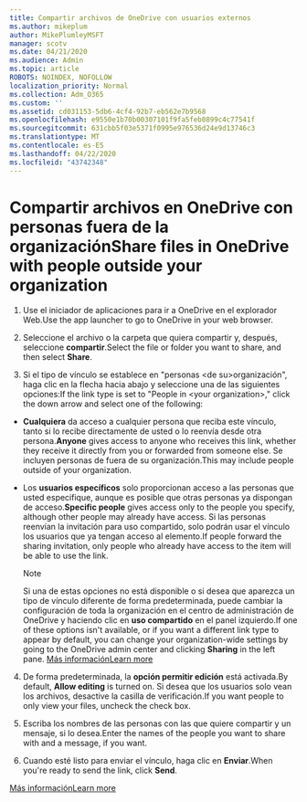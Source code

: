 ```yaml
---
title: Compartir archivos de OneDrive con usuarios externos
ms.author: mikeplum
author: MikePlumleyMSFT
manager: scotv
ms.date: 04/21/2020
ms.audience: Admin
ms.topic: article
ROBOTS: NOINDEX, NOFOLLOW
localization_priority: Normal
ms.collection: Adm_O365
ms.custom: ''
ms.assetid: cd031153-5db6-4cf4-92b7-eb562e7b9568
ms.openlocfilehash: e9550e1b70b00307101f9fa5feb0899c4c77541f
ms.sourcegitcommit: 631cbb5f03e5371f0995e976536d24e9d13746c3
ms.translationtype: MT
ms.contentlocale: es-ES
ms.lasthandoff: 04/22/2020
ms.locfileid: "43742348"
---
```

# <a name="share-files-in-onedrive-with-people-outside-your-organization"></a><span data-ttu-id="d1ca6-102">Compartir archivos en OneDrive con personas fuera de la organización</span><span class="sxs-lookup"><span data-stu-id="d1ca6-102">Share files in OneDrive with people outside your organization</span></span>

1. <span data-ttu-id="d1ca6-103">Use el iniciador de aplicaciones para ir a OneDrive en el explorador Web.</span><span class="sxs-lookup"><span data-stu-id="d1ca6-103">Use the app launcher to go to OneDrive in your web browser.</span></span> 
    
2. <span data-ttu-id="d1ca6-104">Seleccione el archivo o la carpeta que quiera compartir y, después, seleccione **compartir**.</span><span class="sxs-lookup"><span data-stu-id="d1ca6-104">Select the file or folder you want to share, and then select **Share**.</span></span> 
    
3. <span data-ttu-id="d1ca6-105">Si el tipo de vínculo se establece en "personas \<de su\>organización", haga clic en la flecha hacia abajo y seleccione una de las siguientes opciones:</span><span class="sxs-lookup"><span data-stu-id="d1ca6-105">If the link type is set to "People in \<your organization\>," click the down arrow and select one of the following:</span></span> 
    
  - <span data-ttu-id="d1ca6-106">**Cualquiera** da acceso a cualquier persona que reciba este vínculo, tanto si lo recibe directamente de usted o lo reenvía desde otra persona.</span><span class="sxs-lookup"><span data-stu-id="d1ca6-106">**Anyone** gives access to anyone who receives this link, whether they receive it directly from you or forwarded from someone else.</span></span> <span data-ttu-id="d1ca6-107">Se incluyen personas de fuera de su organización.</span><span class="sxs-lookup"><span data-stu-id="d1ca6-107">This may include people outside of your organization.</span></span> 
    
  - <span data-ttu-id="d1ca6-108">Los **usuarios específicos** solo proporcionan acceso a las personas que usted especifique, aunque es posible que otras personas ya dispongan de acceso.</span><span class="sxs-lookup"><span data-stu-id="d1ca6-108">**Specific people** gives access only to the people you specify, although other people may already have access.</span></span> <span data-ttu-id="d1ca6-109">Si las personas reenvían la invitación para uso compartido, solo podrán usar el vínculo los usuarios que ya tengan acceso al elemento.</span><span class="sxs-lookup"><span data-stu-id="d1ca6-109">If people forward the sharing invitation, only people who already have access to the item will be able to use the link.</span></span> 
    
    > [!NOTE]
    > <span data-ttu-id="d1ca6-110">Si una de estas opciones no está disponible o si desea que aparezca un tipo de vínculo diferente de forma predeterminada, puede cambiar la configuración de toda la organización en el centro de administración de OneDrive y haciendo clic en **uso compartido** en el panel izquierdo.</span><span class="sxs-lookup"><span data-stu-id="d1ca6-110">If one of these options isn't available, or if you want a different link type to appear by default, you can change your organization-wide settings by going to the OneDrive admin center and clicking **Sharing** in the left pane.</span></span> [<span data-ttu-id="d1ca6-111">Más información</span><span class="sxs-lookup"><span data-stu-id="d1ca6-111">Learn more</span></span>](https://go.microsoft.com/fwlink/?linkid=871961)
  
4. <span data-ttu-id="d1ca6-112">De forma predeterminada, la **opción permitir edición** está activada.</span><span class="sxs-lookup"><span data-stu-id="d1ca6-112">By default, **Allow editing** is turned on.</span></span> <span data-ttu-id="d1ca6-113">Si desea que los usuarios solo vean los archivos, desactive la casilla de verificación.</span><span class="sxs-lookup"><span data-stu-id="d1ca6-113">If you want people to only view your files, uncheck the check box.</span></span> 
    
5. <span data-ttu-id="d1ca6-114">Escriba los nombres de las personas con las que quiere compartir y un mensaje, si lo desea.</span><span class="sxs-lookup"><span data-stu-id="d1ca6-114">Enter the names of the people you want to share with and a message, if you want.</span></span>
    
6. <span data-ttu-id="d1ca6-115">Cuando esté listo para enviar el vínculo, haga clic en **Enviar**.</span><span class="sxs-lookup"><span data-stu-id="d1ca6-115">When you're ready to send the link, click **Send**.</span></span> 
    
[<span data-ttu-id="d1ca6-116">Más información</span><span class="sxs-lookup"><span data-stu-id="d1ca6-116">Learn more</span></span>](https://go.microsoft.com/fwlink/?linkid=871861)
  

